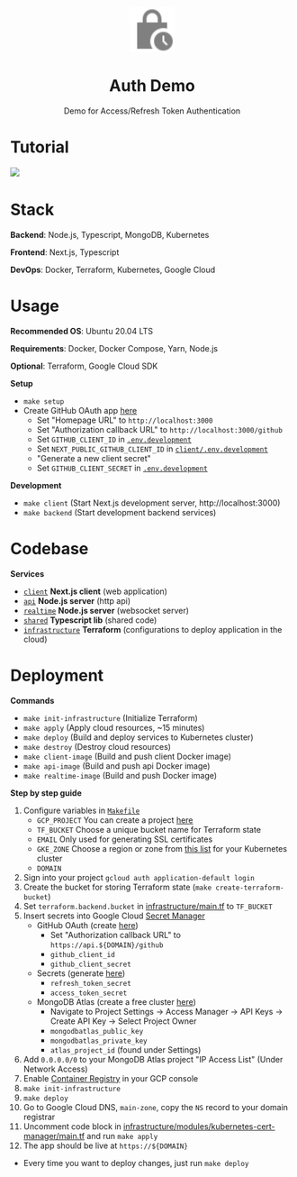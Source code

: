 <div align="center">
  <a href="https://github.com/flolu/auth">
    <img width="80px" height="auto" src="./.github/lock.svg" />
  </a>
  <br>
  <h1>Auth Demo</h1>
  <p>Demo for Access/Refresh Token Authentication</p>
</div>

# Tutorial

[![](https://img.youtube.com/vi/xMsJPnjiRAc/mqdefault.jpg)](https://youtu.be/xMsJPnjiRAc)

# Stack

**Backend**: Node.js, Typescript, MongoDB, Kubernetes

**Frontend**: Next.js, Typescript

**DevOps**: Docker, Terraform, Kubernetes, Google Cloud

# Usage

**Recommended OS**: Ubuntu 20.04 LTS

**Requirements**: Docker, Docker Compose, Yarn, Node.js

**Optional**: Terraform, Google Cloud SDK

**Setup**

- `make setup`
- Create GitHub OAuth app [here](https://github.com/settings/developers)
  - Set "Homepage URL" to `http://localhost:3000`
  - Set "Authorization callback URL" to `http://localhost:3000/github`
  - Set `GITHUB_CLIENT_ID` in [`.env.development`](.env.development)
  - Set `NEXT_PUBLIC_GITHUB_CLIENT_ID` in [`client/.env.development`](client/.env.development)
  - "Generate a new client secret"
  - Set `GITHUB_CLIENT_SECRET` in [`.env.development`](.env.development)

**Development**

- `make client` (Start Next.js development server, http://localhost:3000)
- `make backend` (Start development backend services)

# Codebase

**Services**

- [`client`](client) **Next.js client** (web application)
- [`api`](api) **Node.js server** (http api)
- [`realtime`](realtime) **Node.js server** (websocket server)
- [`shared`](shared) **Typescript lib** (shared code)
- [`infrastructure`](infrastructure) **Terraform** (configurations to deploy application in the cloud)

# Deployment

**Commands**

- `make init-infrastructure` (Initialize Terraform)
- `make apply` (Apply cloud resources, ~15 minutes)
- `make deploy` (Build and deploy services to Kubernetes cluster)
- `make destroy` (Destroy cloud resources)
- `make client-image` (Build and push client Docker image)
- `make api-image` (Build and push api Docker image)
- `make realtime-image` (Build and push Docker image)

**Step by step guide**

1. Configure variables in [`Makefile`](Makefile)
   - `GCP_PROJECT` You can create a project [here](https://console.cloud.google.com)
   - `TF_BUCKET` Choose a unique bucket name for Terraform state
   - `EMAIL` Only used for generating SSL certificates
   - `GKE_ZONE` Choose a region or zone from [this list](https://cloud.google.com/compute/docs/regions-zones) for your Kubernetes cluster
   - `DOMAIN`
2. Sign into your project `gcloud auth application-default login`
3. Create the bucket for storing Terraform state (`make create-terraform-bucket`)
4. Set `terraform.backend.bucket` in [infrastructure/main.tf](infrastructure/main.tf) to `TF_BUCKET`
5. Insert secrets into Google Cloud [Secret Manager](https://console.cloud.google.com/security/secret-manager)
   - GitHub OAuth (create [here](https://github.com/settings/developers))
     - Set "Authorization callback URL" to `https://api.${DOMAIN}/github`
     - `github_client_id`
     - `github_client_secret`
   - Secrets (generate [here](https://randomkeygen.com))
     - `refresh_token_secret`
     - `access_token_secret`
   - MongoDB Atlas (create a free cluster [here](https://www.mongodb.com/cloud/atlas))
     - Navigate to Project Settings -> Access Manager -> API Keys -> Create API Key -> Select Project Owner
     - `mongodbatlas_public_key`
     - `mongodbatlas_private_key`
     - `atlas_project_id` (found under Settings)
6. Add `0.0.0.0/0` to your MongoDB Atlas project "IP Access List" (Under Network Access)
7. Enable [Container Registry](https://cloud.google.com/container-registry) in your GCP console
8. `make init-infrastructure`
9. `make deploy`
10. Go to Google Cloud DNS, `main-zone`, copy the `NS` record to your domain registrar
11. Uncomment code block in [infrastructure/modules/kubernetes-cert-manager/main.tf](infrastructure/modules/kubernetes-cert-manager/main.tf) and run `make apply`
12. The app should be live at `https://${DOMAIN}`

- Every time you want to deploy changes, just run `make deploy`
